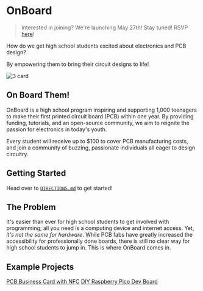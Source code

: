 # OnBoard

> Interested in joining? We're launching May 27th! Stay tuned! RSVP [here](https://onboard.hackclub.com/)!
<!-- > Interested in joining? Head over to [`DIRECTIONS.md`](./DIRECTIONS.md) to get started! -->

How do we get high school students excited about electronics and PCB design? 

By empowering them to bring their circuit designs to life!

![3 card](https://github.com/hackclub/OnBoard/assets/122998778/0e9e869c-95d2-41fb-8d44-9d58b37b5d49)


## On Board Them!
OnBoard is a high school program inspiring and supporting 1,000 teenagers to make their first printed circuit board (PCB) within one year. By providing funding, tutorials, and an open-source community, we aim to reignite the passion for electronics in today's youth. 

Every student will receive up to $100 to cover PCB manufacturing costs, and join a community of buzzing, passionate individuals all eager to design circuitry.

## Getting Started
Head over to [`DIRECTIONS.md`](./DIRECTIONS.md) to get started!

## The Problem
It's easier than ever for high school students to get involved with programming; all you need is a computing device and internet access. Yet, *it's not the same for hardware*. While PCB fabs have greatly increased the accessibility for professionally done boards, there is still no clear way for high school students to jump in. This is where OnBoard comes in.

## Example Projects
[PCB Business Card with NFC](https://www.instructables.com/PCB-Business-Card-With-NFC/)
[DIY Raspberry Pico Dev Board](https://01001000.xyz/2021-02-13-Raspberry-Pi-Pico-dev-board-Kiwikit/)
